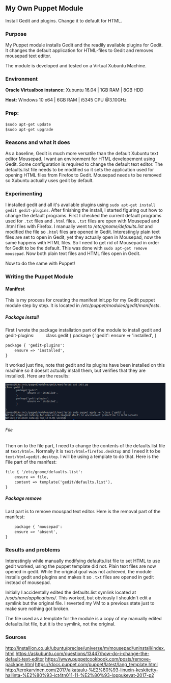 ## My Own Puppet Module
Install Gedit and plugins. Change it to default for HTML.

### Purpose
My Puppet module installs Gedit and the readily available plugins for Gedit. It changes the default application for HTML-files to Gedit and removes mousepad text editor.

The module is developed and tested on a Virtual Xubuntu Machine.

### Environment
**Oracle Virtualbox instance:** Xubuntu 16.04 | 1GB RAM | 8GB  HDD

**Host:** Windows 10 x64 | 6GB RAM | i5345 CPU @3.10GHz

### Prep:
    $sudo apt-get update
    $sudo apt-get upgrade

### Reasons and what it does
As a baseline, Gedit is much more versatile than the default Xubuntu text editor Mousepad. I want an environment for HTML developement using Gedit. Some configuration is required to change the default text editor. The defaults.list file needs to be modified so it sets the application used for opening HTML files from Firefox to Gedit. Mousepad needs to be removed so Xubuntu actually uses gedit by default.

### Experimenting
I installed gedit and all it's available plugins using `sudo apt-get install gedit gedit-plugins`. After finishing the install, I started figuring out how to change the default programs. First I checked the current default programs used for `.txt` files and `.html` files. `.txt` files are open with Mousepad and .html files with Firefox. I manually went to */etc/gnome/defaults.list* and modified the file so `.html` files are opened in Gedit. Interestingly plain text files are set to open in Gedit, yet they actually open in Mousepad, now the same happens with HTML files. So I need to get rid of Mousepad in order for Gedit to be the default. This was done with `sudo apt-get remove mousepad`. Now both plain text files and HTML files open in Gedit.

Now to do the same with Puppet!

### Writing the Puppet Module

#### Manifest
This is my process for creating the manifest init.pp for my Gedit puppet module step by step. It is located in */etc/puppet/modules/gedit/manifests*.

##### Package install
First I wrote the package installation part of the module to install gedit and gedit-plugins:
        
    class gedit {
	package { 'gedit':
		ensure => 'installed',
	}

	package { 'gedit-plugins':
		ensure => 'installed',
	}

It worked just fine, note that gedit and its plugins have been installed on this machine so it doesnt actually install them, but verifies that they are installed). Here are the results:

![alt-text](https://github.com/Platypys/Linux-Centralized-Management/blob/master/Own%20Puppet%20Module/img/package.PNG "Packages")
###### File
Then on to the file part, I need to change the contents of the defaults.list file at `text/html=`. Normally it is `text/html=firefox.desktop` and I need it to be `text/html=gedit.desktop`. I will be using a template to do that. Here is the File part of the manifest:

    file { '/etc/gnome/defaults.list':
		ensure => file,
		content => template('gedit/defaults.list'),
	}

##### Package remove
Last part is to remove mouspad text editor. Here is the removal part of the manifest:
        
        package { 'mousepad':
		ensure => 'absent',
	}
 
### Results and problems
Interestingly while manually modifying defaults.list file to set HTML to use gedit worked, using the puppet template did not. Plain text files are now opened in gedit. While the original goal was not achieved, the module installs gedit and plugins and makes it so `.txt` files are opened in gedit instead of mousepad.

Initially I accidentally edited the defaults.list symlink located at */usr/share/applications/*. This worked, but obviously I shouldn't edit a symlink but the original file. I reverted my VM to a previous state just to make sure nothing got broken.

The file used as a template for the module is a copy of my manually edited defaults.list file, but it is the symlink, not the original.

### Sources
http://installion.co.uk/ubuntu/precise/universe/m/mousepad/uninstall/index.html
https://askubuntu.com/questions/13447/how-do-i-change-the-default-text-editor
https://www.puppetcookbook.com/posts/remove-package.html
https://docs.puppet.com/puppet/latest/lang_template.html
http://terokarvinen.com/2017/aikataulu-%E2%80%93-linuxin-keskitetty-hallinta-%E2%80%93-ict4tn011-11-%E2%80%93-loppukevat-2017-p2
